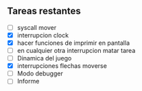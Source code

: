 
Tareas restantes
--------------------------
- [ ] syscall mover
- [x] interrupcion clock
- [x] hacer funciones de imprimir en pantalla 
- [ ] en cualquier otra interrupcion matar tarea
- [ ] Dinamica del juego
- [x] interrupciones flechas moverse
- [ ] Modo debugger
- [ ] Informe
